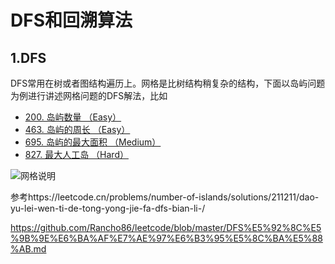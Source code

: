 # DFS和回溯算法

## 1.DFS
DFS常用在树或者图结构遍历上。网格是比树结构稍复杂的结构，下面以岛屿问题为例进行讲述网格问题的DFS解法，比如
- [200. 岛屿数量 （Easy）](https://leetcode.cn/problems/number-of-islands/)
- [463. 岛屿的周长 （Easy）](https://leetcode-cn.com/problems/island-perimeter/)
- [695. 岛屿的最大面积 （Medium）](https://leetcode.cn/problems/max-area-of-island/description/)
- [827. 最大人工岛 （Hard）](https://leetcode.cn/problems/making-a-large-island/)

![网格说明](https://github.com/superman1122/leetcode/blob/main/IMG/%E7%BD%91%E6%A0%BC.png)

参考https://leetcode.cn/problems/number-of-islands/solutions/211211/dao-yu-lei-wen-ti-de-tong-yong-jie-fa-dfs-bian-li-/

https://github.com/Rancho86/leetcode/blob/master/DFS%E5%92%8C%E5%9B%9E%E6%BA%AF%E7%AE%97%E6%B3%95%E5%8C%BA%E5%88%AB.md

